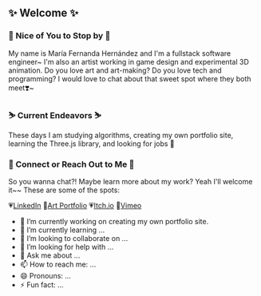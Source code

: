 ## ✨ Welcome ✨

### 🌷 Nice of You to Stop by 🌷
My name is María Fernanda Hernández and I'm a fullstack software engineer~ I'm also an artist working in game design and experimental 3D animation. Do you love art and art-making? Do you love tech and programming? I would love to chat about that sweet spot where they both meet❣️~

### ⛷ Current Endeavors ⛷ 
These days I am studying algorithms, creating my own portfolio site, learning the Three.js library, and looking for jobs 👀

### 💌 Connect or Reach Out to Me 💌
So you wanna chat?! Maybe learn more about my work? Yeah I'll welcome it~~ These are some of the spots:

💗<a href= "https://www.linkedin.com/in/mafermafer/">LinkedIn</a>
💛<a href= "https://www.mariafernanda.space/">Art Portfolio</a>
💗<a href= "https://maria-fernanda.itch.io/">Itch.io</a>
💛<a href= "https://vimeo.com/mariafernandaa">Vimeo</a>


- 🌸 I’m currently working on creating my own portfolio site.
- 🌱 I’m currently learning ...
- 👯 I’m looking to collaborate on ...
- 🤔 I’m looking for help with ...
- 💬 Ask me about ...
- 📫 How to reach me: ...
- 😄 Pronouns: ...
- ⚡ Fun fact: ...
